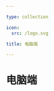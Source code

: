 ```yaml
---

type: collection

icon:
  src: /logo.svg

title: 电脑端

---
```


# 电脑端

<ShowBreadcrumb />

<ShowResources />